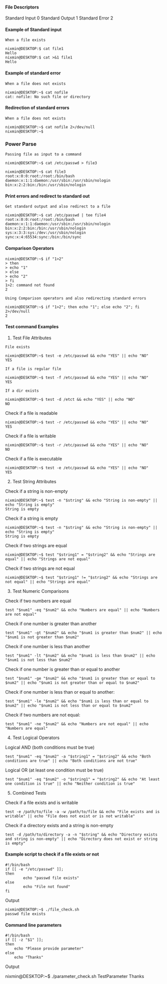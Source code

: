#### File Descriptors

Standard Input          0
Standard Output         1
Standard Error          2

#### Example of Standard input 
```
When a file exists

nixmin@DESKTOP:$ cat file1
Hello
nixmin@DESKTOP:$ cat >&1 file1
Hello
```

#### Example of standard error
```
When a file does not exists

nixmin@DESKTOP:~$ cat nofile
cat: nofile: No such file or directory
```

#### Redirection of standard errors
```
When a file does not exists

nixmin@DESKTOP:~$ cat nofile 2>/dev/null
nixmin@DESKTOP:~$
```

### Power Parse
```
Passing file as input to a command

nixmin@DESKTOP:~$ cat /etc/passwd > file3

nixmin@DESKTOP:~$ cat file3
root:x:0:0:root:/root:/bin/bash
daemon:x:1:1:daemon:/usr/sbin:/usr/sbin/nologin
bin:x:2:2:bin:/bin:/usr/sbin/nologin
```

#### Print errors and redirect to standard out
```
Get standard output and also redirect to a file

nixmin@DESKTOP:~$ cat /etc/passwd | tee file4
root:x:0:0:root:/root:/bin/bash
daemon:x:1:1:daemon:/usr/sbin:/usr/sbin/nologin
bin:x:2:2:bin:/bin:/usr/sbin/nologin
sys:x:3:3:sys:/dev:/usr/sbin/nologin
sync:x:4:65534:sync:/bin:/bin/sync
```

#### Comparison Operators
```
nixmin@DESKTOP:~$ if "1>2"
> then
> echo "1"
> else
> echo "2"
> fi
1>2: command not found
2

Using Comparison operators and also redirecting standard errors 

nixmin@DESKTOP:~$ if "1>2"; then echo "1"; else echo "2"; fi 2>/dev/null
2
```

#### Test command Examples

1) Test File Attributes

```
File exists

nixmin@DESKTOP:~$ test -e /etc/passwd && echo "YES" || echo "NO"
YES
```

```
If a file is regular file

nixmin@DESKTOP:~$ test -f /etc/passwd && echo "YES" || echo "NO"
YES
```

```
If a dir exists

nixmin@DESKTOP:~$ test -d /etct && echo "YES" || echo "NO"
NO
```

Check if a file is readable
```
nixmin@DESKTOP:~$ test -r /etc/passwd && echo "YES" || echo "NO"
YES
```

Check if a file is writable
```
nixmin@DESKTOP:~$ test -r /etc/passwd && echo "YES" || echo "NO"
NO
```

Check if a file is executable
```
nixmin@DESKTOP:~$ test -e /etc/passwd && echo "YES" || echo "NO"
YES
```

2) Test String Attributes

Check if a string is non-empty
```
nixmin@DESKTOP:~$ test -n "$string" && echo "String is non-empty" || echo "String is empty"
String is empty
```

Check if a string is empty
```
nixmin@DESKTOP:~$ test -n "$string" && echo "String is non-empty" || echo "String is empty"
String is empty
```

Check if two strings are equal
```
nixmin@DESKTOP:~$ test "$string1" = "$string2" && echo "Strings are equal" || echo "Strings are not equal"
```

Check if two strings are not equal
```
nixmin@DESKTOP:~$ test "$string1" != "$string2" && echo "Strings are not equal" || echo "Strings are equal"
```

3) Test Numeric Comparisons

Check if two numbers are equal
```
test "$num1" -eq "$num2" && echo "Numbers are equal" || echo "Numbers are not equal"
```

Check if one number is greater than another
```
test "$num1" -gt "$num2" && echo "$num1 is greater than $num2" || echo "$num1 is not greater than $num2"
```

Check if one number is less than another
```
test "$num1" -lt "$num2" && echo "$num1 is less than $num2" || echo "$num1 is not less than $num2"
```

Check if one number is greater than or equal to another
```
test "$num1" -ge "$num2" && echo "$num1 is greater than or equal to $num2" || echo "$num1 is not greater than or equal to $num2"
```

Check if one number is less than or equal to another:
```
test "$num1" -le "$num2" && echo "$num1 is less than or equal to $num2" || echo "$num1 is not less than or equal to $num2"
```

Check if two numbers are not equal:
```
test "$num1" -ne "$num2" && echo "Numbers are not equal" || echo "Numbers are equal"
```

4) Test Logical Operators

Logical AND (both conditions must be true)
```
test "$num1" -eq "$num2" -a "$string1" = "$string2" && echo "Both conditions are true" || echo "Both conditions are not true"
```

Logical OR (at least one condition must be true)
```
test "$num1" -eq "$num2" -o "$string1" = "$string2" && echo "At least one condition is true" || echo "Neither condition is true"
```

5) Combined Tests

Check if a file exists and is writable

```
test -e /path/to/file -a -w /path/to/file && echo "File exists and is writable" || echo "File does not exist or is not writable"
```

Check if a directory exists and a string is non-empty
```
test -d /path/to/directory -a -n "$string" && echo "Directory exists and string is non-empty" || echo "Directory does not exist or string is empty"
```

#### Example script to check if a file exists or not
```
#!/bin/bash
if [[ -e "/etc/passwd" ]];
then
        echo "passwd file exists"
else
        echo "File not found"
fi
```
Output

```
nixmin@DESKTOP:~$ ./file_check.sh
passwd file exists
```

#### Command line parameters 
```
#!/bin/bash
if [[ -z "$1" ]]; 
then
    echo "Please provide parameter"
else
    echo "Thanks"
```

Output

nixmin@DESKTOP:~$ ./parameter_check.sh TestParameter
Thanks
